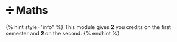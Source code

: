 # ➗ Maths

{% hint style="info" %}
This module gives **2** you credits on the first semester and **2** on the second.
{% endhint %}
